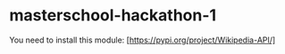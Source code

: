 # masterschool-hackathon-1

You need to install this module: [https://pypi.org/project/Wikipedia-API/]